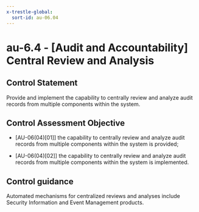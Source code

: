 ```yaml
---
x-trestle-global:
  sort-id: au-06.04
---
```


# au-6.4 - \[Audit and Accountability\] Central Review and Analysis

## Control Statement

Provide and implement the capability to centrally review and analyze audit records from multiple components within the system.

## Control Assessment Objective

- \[AU-06(04)[01]\] the capability to centrally review and analyze audit records from multiple components within the system is provided;

- \[AU-06(04)[02]\] the capability to centrally review and analyze audit records from multiple components within the system is implemented.

## Control guidance

Automated mechanisms for centralized reviews and analyses include Security Information and Event Management products.
